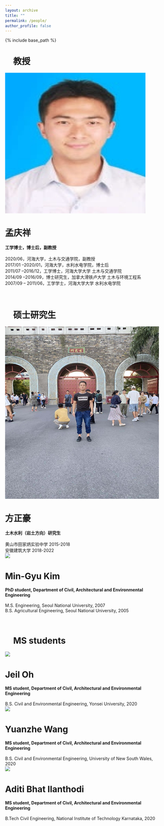```yaml
---
layout: archive
title: ""
permalink: /people/
author_profile: false
---
```


{% include base_path %}

<h1><i class="fas fa-user-tie" aria-hidden="true"></i>&nbsp; &nbsp; 教授</h1>

<div class="page__col-wrap">
<div class="people__lcol"><div class="people__avatar"><img src="https://raw.githubusercontent.com/rocksoilman/rocksoilman.github.io/main/images/gkym1zhm(1)_jpeg.jpeg"></div></div>
<div class="people__rcol"><h1>孟庆祥</h1> <b>工学博士，博士后，副教授</b> <br> <br> 2020/06，河海大学，土木与交通学院，副教授 <br> 2017/01 –2020/01，河海大学，水利水电学院，博士后 <br> 2011/07 –2016/12，工学博士，河海大学大学 土木与交通学院 <br> 2014/09 –2016/09，博士研究生，加拿大滑铁卢大学 土木与环境工程系 <br> 2007/09 – 2011/06，工学学士，河海大学大学 水利水电学院
</div>
</div>

<br>

<div class="page__col-wrap"></div>

<br>

<h1><i class="fas fa-user-graduate" aria-hidden="true"></i>&nbsp; &nbsp; 硕士研究生</h1>

<div class="page__col-wrap">
<div class="people__lcol"><div class="people__avatar"><img src="https://raw.githubusercontent.com/rocksoilman/rocksoilman.github.io/main/images/shuaige_min_jpeg.jpeg"></div></div>
<div class="people__rcol"><h1>方正豪</h1> <b> 土木水利（岩土方向）研究生 </b> <br> <br>   黄山市田家炳实验中学  2015-2018 <br> 安徽建筑大学  2018-2022
</div>
</div>

<div class="page__col-wrap">
<div class="people__lcol"><div class="people__avatar"><img src="https://mdbartos.s3.us-east-2.amazonaws.com/img/MinGyu_Kim.jpeg"></div></div>
<div class="people__rcol"><h1>Min-Gyu Kim</h1> <b>PhD student, Department of Civil, Architectural and Environmental Engineering</b> <br> <br> M.S. Engineering, Seoul National University, 2007 <br> B.S. Agricultural Engineering, Seoul National University, 2005
</div>
</div>

<br>

<div class="page__col-wrap"></div>

<br>

<h1><i class="fas fa-user-graduate" aria-hidden="true"></i>&nbsp; &nbsp; MS students</h1>

<div class="page__col-wrap">
<div class="people__lcol"><div class="people__avatar"><img src="https://mdbartos.s3.us-east-2.amazonaws.com/img/Jeil_Oh.jpeg"></div></div>
<div class="people__rcol"><h1>Jeil Oh</h1> <b>MS student, Department of Civil, Architectural and Environmental Engineering</b> <br> <br> B.S. Civil and Environmental Engineering, Yonsei University, 2020
</div>
</div>

<div class="page__col-wrap">
<div class="people__lcol"><div class="people__avatar"><img src="https://mdbartos.s3.us-east-2.amazonaws.com/img/Yuanzhe_Wang.jpeg"></div></div>
<div class="people__rcol"><h1>Yuanzhe Wang</h1> <b>MS student, Department of Civil, Architectural and Environmental Engineering</b> <br> <br> B.S. Civil and Environmental Engineering, University of New South Wales, 2020
</div>
</div>

<div class="page__col-wrap">
<div class="people__lcol"><div class="people__avatar"><img src="https://mdbartos.s3.us-east-2.amazonaws.com/img/Aditi_Bhat.jpeg"></div></div>
<div class="people__rcol"><h1>Aditi Bhat Ilanthodi</h1> <b>MS student, Department of Civil, Architectural and Environmental Engineering</b> <br> <br> B.Tech Civil Engineering, National Institute of Technology Karnataka, 2020
</div>
</div>


